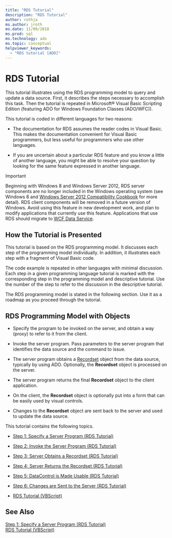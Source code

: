 ```yaml
---
title: "RDS Tutorial"
description: "RDS Tutorial"
author: rothja
ms.author: jroth
ms.date: 11/09/2018
ms.prod: sql
ms.technology: ado
ms.topic: conceptual
helpviewer_keywords:
  - "RDS tutorial [ADO]"
---
```

# RDS Tutorial
This tutorial illustrates using the RDS programming model to query and update a data source. First, it describes the steps necessary to accomplish this task. Then the tutorial is repeated in Microsoft® Visual Basic Scripting Edition (featuring ADO for Windows Foundation Classes (ADO/WFC)).  
  
 This tutorial is coded in different languages for two reasons:  
  
-   The documentation for RDS assumes the reader codes in Visual Basic. This makes the documentation convenient for Visual Basic programmers, but less useful for programmers who use other languages.  
  
-   If you are uncertain about a particular RDS feature and you know a little of another language, you might be able to resolve your question by looking for the same feature expressed in another language.  
  
> [!IMPORTANT]
>  Beginning with Windows 8 and Windows Server 2012, RDS server components are no longer included in the Windows operating system (see Windows 8 and [Windows Server 2012 Compatibility Cookbook](https://www.microsoft.com/download/details.aspx?id=27416) for more detail). RDS client components will be removed in a future version of Windows. Avoid using this feature in new development work, and plan to modify applications that currently use this feature. Applications that use RDS should migrate to [WCF Data Service](/dotnet/framework/wcf/).  
  
## How the Tutorial is Presented  
 This tutorial is based on the RDS programming model. It discusses each step of the programming model individually. In addition, it illustrates each step with a fragment of Visual Basic code.  
  
 The code example is repeated in other languages with minimal discussion. Each step in a given programming language tutorial is marked with the corresponding step in the programming model and descriptive tutorial. Use the number of the step to refer to the discussion in the descriptive tutorial.  
  
 The RDS programming model is stated in the following section. Use it as a roadmap as you proceed through the tutorial.  
  
## RDS Programming Model with Objects  
  
-   Specify the program to be invoked on the server, and obtain a way (proxy) to refer to it from the client.  
  
-   Invoke the server program. Pass parameters to the server program that identifies the data source and the command to issue.  
  
-   The server program obtains a [Recordset](../../reference/ado-api/recordset-object-ado.md) object from the data source, typically by using ADO. Optionally, the **Recordset** object is processed on the server.  
  
-   The server program returns the final **Recordset** object to the client application.  
  
-   On the client, the **Recordset** object is optionally put into a form that can be easily used by visual controls.  
  
-   Changes to the **Recordset** object are sent back to the server and used to update the data source.  
  
 This tutorial contains the following topics.  
  
-   [Step 1: Specify a Server Program (RDS Tutorial)](./step-1-specify-a-server-program-rds-tutorial.md)  
  
-   [Step 2: Invoke the Server Program (RDS Tutorial)](./step-2-invoke-the-server-program-rds-tutorial.md)  
  
-   [Step 3: Server Obtains a Recordset (RDS Tutorial)](./step-3-server-obtains-a-recordset-rds-tutorial.md)  
  
-   [Step 4: Server Returns the Recordset (RDS Tutorial)](./step-4-server-returns-the-recordset-rds-tutorial.md)  
  
-   [Step 5: DataControl is Made Usable (RDS Tutorial)](./step-5-datacontrol-is-made-usable-rds-tutorial.md)  
  
-   [Step 6: Changes are Sent to the Server (RDS Tutorial)](./step-6-changes-are-sent-to-the-server-rds-tutorial.md)  
  
-   [RDS Tutorial (VBScript)](./rds-tutorial-vbscript.md)  
  
## See Also  
 [Step 1: Specify a Server Program (RDS Tutorial)](./step-1-specify-a-server-program-rds-tutorial.md)   
 [RDS Tutorial (VBScript)](./rds-tutorial-vbscript.md)